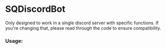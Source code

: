 # SQDiscordBot
Only designed to work in a single discord server with specific functions. If you're changing that, please read through the code to ensure compatibility.

### Usage:
